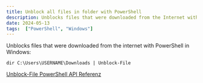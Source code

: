 ```yaml
---
title: Unblock all files in folder with PowerShell  
description: Unblocks files that were downloaded from the Internet with PowerShell  
date: 2024-05-13
tags:  ["PowerShell", "Windows"]
---
```


Unblocks files that were downloaded from the internet with PowerShell in Windows:

```
dir C:\Users\USERNAME\Downloads | Unblock-File
```

[Unblock-File PowerShell API Referenz](https://learn.microsoft.com/en-us/powershell/module/microsoft.powershell.utility/unblock-file?view=powershell-7.4&viewFallbackFrom=powershell-6)